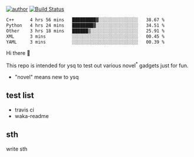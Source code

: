 [![author](https://img.shields.io/badge/author-ysq-green)](https://github.com/Yang-Shiqin)
[![Build Status](https://app.travis-ci.com/Yang-Shiqin/testall.svg?branch=main)](https://app.travis-ci.com/Yang-Shiqin/testall)

<!--START_SECTION:waka-->

```txt
C++      4 hrs 56 mins   █████████▓░░░░░░░░░░░░░░░   38.67 %
Python   4 hrs 24 mins   ████████▓░░░░░░░░░░░░░░░░   34.51 %
Other    3 hrs 18 mins   ██████▒░░░░░░░░░░░░░░░░░░   25.91 %
XML      3 mins          ░░░░░░░░░░░░░░░░░░░░░░░░░   00.45 %
YAML     3 mins          ░░░░░░░░░░░░░░░░░░░░░░░░░   00.39 %
```

<!--END_SECTION:waka-->

Hi there 👋

This repo is intended for ysq to test out various novel<sup>*</sup> gadgets just for fun.

- "novel" means new to ysq

## test list
- travis ci
- waka-readme


## sth
write sth

